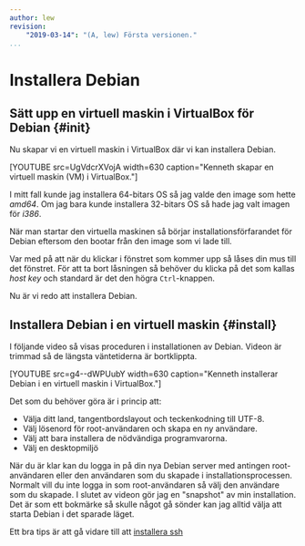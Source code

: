```yaml
---
author: lew
revision:
    "2019-03-14": "(A, lew) Första versionen."
...
```

Installera Debian
=======================

Sätt upp en virtuell maskin i VirtualBox för Debian {#init}
---------------------------------

Nu skapar vi en virtuell maskin i VirtualBox där vi kan installera Debian.

[YOUTUBE src=UgVdcrXVojA width=630 caption="Kenneth skapar en virtuell maskin (VM) i VirtualBox."]

I mitt fall kunde jag installera 64-bitars OS så jag valde den image som hette *amd64*. Om jag bara kunde installera 32-bitars OS så hade jag valt imagen för *i386*.

När man startar den virtuella maskinen så börjar installationsförfarandet för Debian eftersom den bootar från den image som vi lade till.

Var med på att när du klickar i fönstret som kommer upp så låses din mus till det fönstret. För att ta bort låsningen så behöver du klicka på det som kallas *host key* och standard är det den högra `Ctrl`-knappen.

Nu är vi redo att installera Debian.




Installera Debian i en virtuell maskin {#install}
---------------------------------

I följande video så visas proceduren i installationen av Debian. Videon är trimmad så de längsta väntetiderna är bortklippta.

[YOUTUBE src=g4--dWPUubY width=630 caption="Kenneth installerar Debian i en virtuell maskin i VirtualBox."]

Det som du behöver göra är i princip att:

* Välja ditt land, tangentbordslayout och teckenkodning till UTF-8.
* Välj lösenord för root-användaren och skapa en ny användare.
* Välj att bara installera de nödvändiga programvarorna.
* Välj en desktopmiljö

När du är klar kan du logga in på din nya Debian server med antingen root-användaren eller den användaren som du skapade i installationsprocessen. Normalt vill du inte logga in som root-användaren så välj den användare som du skapade. I slutet av videon gör jag en "snapshot" av min installation. Det är som ett bokmärke så skulle något gå sönder kan jag alltid välja att starta Debian i det sparade läget.

Ett bra tips är att gå vidare till att [installera ssh](guide/kom-igang-med-ssh/ssh)
